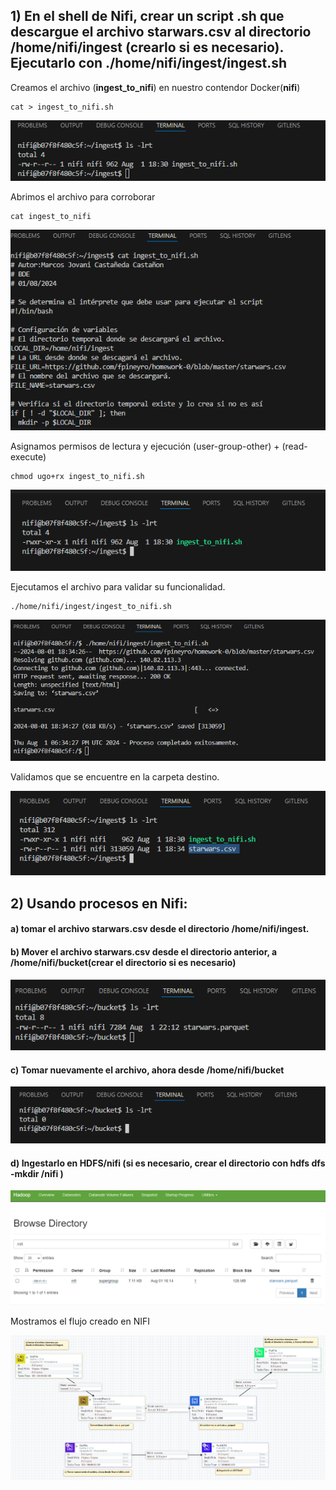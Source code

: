 ## 1) En el shell de Nifi, crear un script .sh que descargue el archivo starwars.csv al directorio /home/nifi/ingest (crearlo si es necesario). Ejecutarlo con ./home/nifi/ingest/ingest.sh

Creamos el archivo (**ingest_to_nifi**) en nuestro contendor Docker(**nifi**)
~~~
cat > ingest_to_nifi.sh
~~~
![alt text](../images/image-9.png)

Abrimos el archivo para corroborar
~~~
cat ingest_to_nifi
~~~
![alt text](../images/image-10.png)

Asignamos permisos de lectura y ejecución (user-group-other) + (read-execute)
~~~
chmod ugo+rx ingest_to_nifi.sh
~~~
![alt text](../images/image-11.png)

Ejecutamos el archivo para validar su funcionalidad.
~~~
./home/nifi/ingest/ingest_to_nifi.sh
~~~
![alt text](../images/image-12.png)

Validamos que se encuentre en la carpeta destino.

![alt text](../images/image-13.png)

## 2) Usando procesos en Nifi:
#### a) tomar el archivo starwars.csv desde el directorio /home/nifi/ingest.
#### b) Mover el archivo starwars.csv desde el directorio anterior, a /home/nifi/bucket(crear el directorio si es necesario)

![alt text](../images/image-14.png)

#### c) Tomar nuevamente el archivo, ahora desde /home/nifi/bucket

![alt text](../images/image-15.png)

#### d) Ingestarlo en HDFS/nifi (si es necesario, crear el directorio con hdfs dfs -mkdir /nifi )

![alt text](../images/image-16.png)


Mostramos el flujo creado en NIFI

![alt text](../images/flujo_nifi.png)



